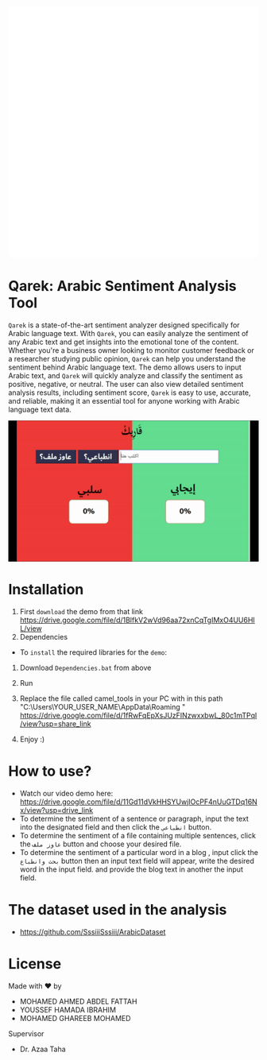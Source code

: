 ![alt text](Images/Logo.png)


# Qarek: Arabic Sentiment Analysis Tool
`Qarek` is a state-of-the-art sentiment analyzer designed specifically for Arabic language text. With `Qarek`, you can easily analyze the sentiment of any Arabic text and get insights into the emotional tone of the content. Whether you're a business owner looking to monitor customer feedback or a researcher studying public opinion, `Qarek` can help you understand the sentiment behind Arabic language text. The demo allows users to input Arabic text, and `Qarek` will quickly analyze and classify the sentiment as positive, negative, or neutral. The user can also view detailed sentiment analysis results, including sentiment score, `Qarek` is easy to use, accurate, and reliable, making it an essential tool for anyone working with Arabic language text data.
<div style="display: flex; justify-content: center;">
  <img src="Images/Example.gif" alt="Qarek Demo" ">
</div>


# Installation
1. First `download` the demo from that link                         
 https://drive.google.com/file/d/1BlfkV2wVd96aa72xnCqTgIMxO4UU6HIL/view 
2. Dependencies      
* To `install` the required libraries for the `demo`:
1. Download `Dependencies.bat` from above  
2. Run
4. Replace the file called camel_tools in your PC with in this path "C:\Users\YOUR_USER_NAME\AppData\Roaming "  https://drive.google.com/file/d/1fRwFqEpXsJUzFINzwxxbwL_80c1mTPql/view?usp=share_link     
   
                                                  

3. Enjoy :)
# How to use?
* Watch our video demo here:      https://drive.google.com/file/d/11Gd11dVkHHSYUwjIOcPF4nUuGTDq16Nx/view?usp=drive_link    
* To determine the sentiment of a sentence or paragraph, input the text into the designated field and then click the `انطباعي` button.    
* To determine the sentiment of a file containing multiple sentences, click the `عاوز ملف` button and choose your desired file.
* To determine the sentiment of a particular word in a blog , input click the `بحث وانطباع` button then an input text field will appear, write the desired word in the input field. and provide the blog text in another the input field.
# The dataset used in the analysis
* https://github.com/SssiiiSssiii/ArabicDataset
# License
Made with ❤️ by      
* MOHAMED AHMED ABDEL FATTAH
* YOUSSEF HAMADA IBRAHIM
* MOHAMED GHAREEB MOHAMED   
                                                  
                                                  
Supervisor   
* Dr. Azaa Taha
                                             

